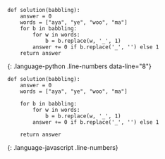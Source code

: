 ```
def solution(babbling):
    answer = 0
    words = ["aya", "ye", "woo", "ma"]
    for b in babbling:
        for w in words:
            b = b.replace(w, '_', 1)
        answer += 0 if b.replace('_', '') else 1
    return answer
```
{: .language-python .line-numbers data-line="8"}


```
def solution(babbling):
    answer = 0
    words = ["aya", "ye", "woo", "ma"]
    
    for b in babbling:
        for w in words:
            b = b.replace(w, '_', 1)
        answer += 0 if b.replace('_', '') else 1
    
    return answer
```
{: .language-javascript .line-numbers}